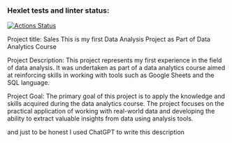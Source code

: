 ### Hexlet tests and linter status:
[![Actions Status](https://github.com/durgedancing/data-analytics-project-92/workflows/hexlet-check/badge.svg)](https://github.com/durgedancing/data-analytics-project-92/actions)

Project title: Sales
This is my first Data Analysis Project as Part of Data Analytics Course

Project Description:
This project represents my first experience in the field of data analysis. It was undertaken as part of a data analytics course aimed at reinforcing skills in working with tools such as Google Sheets and the SQL language.

Project Goal:
The primary goal of this project is to apply the knowledge and skills acquired during the data analytics course. The project focuses on the practical application of working with real-world data and developing the ability to extract valuable insights from data using analysis tools.

and just to be honest I used ChatGPT to write this description
